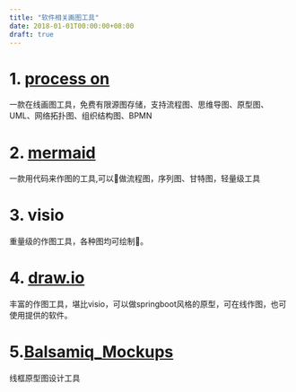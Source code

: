```yaml
---
title: "软件相关画图工具"
date: 2018-01-01T00:00:00+08:00
draft: true
---
```

# 1. [process on](https://www.processon.com/)

一款在线画图工具，免费有限源图存储，支持流程图、思维导图、原型图、UML、网络拓扑图、组织结构图、BPMN

# 2. [mermaid](https://mermaidjs.github.io/)

一款用代码来作图的工具,可以做流程图，序列图、甘特图，轻量级工具

# 3. visio

重量级的作图工具，各种图均可绘制。

# 4. [draw.io](https://www.draw.io/)

丰富的作图工具，堪比visio，可以做springboot风格的原型，可在线作图，也可使用提供的软件。


# 5.[Balsamiq_Mockups](https://balsamiq.com/wireframes/)

线框原型图设计工具

